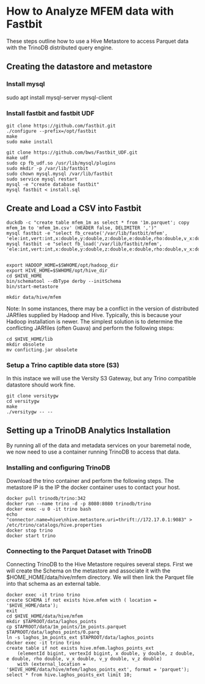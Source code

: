 # How to Analyze MFEM data with Fastbit
These steps outline how to use a Hive Metastore to access Parquet
data with the TrinoDB distributed query engine.

## Creating the datastore and metastore

### Install mysql
sudo apt install mysql-server mysql-client

### Install fastbit and fastbit UDF
```
git clone https://github.com/fastbit.git
./configure --prefix=/opt/fastbit
make
sudo make install
```

```
git clone https://github.com/bws/Fastbit_UDF.git
make udf
sudo cp fb_udf.so /usr/lib/mysql/plugins
sudo mkdir -p /var/lib/fastbit
sudo chown mysql.mysql /var/lib/fastbit
sudo service mysql restart
mysql -e "create database fastbit"
mysql fastbit < install.sql
```

## Create and Load a CSV into Fastbit

```
duckdb -c "create table mfem_1m as select * from '1m.parquet'; copy mfem_1m to 'mfem_1m.csv' (HEADER false, DELIMITER ',')"
mysql fastbit -e "select fb_create('/var/lib/fastbit/mfem', 'ele:int,vert:int,x:double,y:double,z:double,e:double,rho:double,v_x:double,v_y:double,v_z:double')"
mysql fastbit -e "select fb_load('/var/lib/fastbit/mfem', 'ele:int,vert:int,x:double,y:double,z:double,e:double,rho:double,v_x:double,v_y:double,v_z:double')"


export HADOOP_HOME=$SWHOME/opt/hadoop_dir
export HIVE_HOME=$SWHOME/opt/hive_dir
cd $HIVE_HOME
bin/schematool --dbType derby --initSchema
bin/start-metastore

mkdir data/hive/mfem
```

Note: In some instances, there may be a conflict in the version of distributed JARfiles supplied by Hadoop and Hive. Typically, this is because your Hadoop installation is newer. The simplest solution is to determine the conflicting JARfiles (often Guava) and perform the following steps:
```
cd $HIVE_HOME/lib
mkdir obsolete
mv conficting.jar obsolete
```

### Setup a Trino captible data store (S3)
In this instace we will use the Versity S3 Gateway, but any Trino compatible datastore should work fine.

```
git clone versitygw
cd versitygw
make
./versitygw -- --
```

## Setting up a TrinoDB Analytics Installation
By running all of the data and metadata services on your baremetal node, we now need to use a container
running TrinoDB to access that data.

### Installing and configuring TrinoDB
Download the trino container and perform the following steps. The metastore IP is the IP the docker container uses to contact your host.

```
docker pull trinodb/trino:342
docker run --name trino -d -p 8080:8080 trinodb/trino
docker exec -u 0 -it trino bash
echo "connector.name=hive\nhive.metastore.uri=thrift://172.17.0.1:9083" > /etc/trino/catalogs/hive.properties
docker stop trino
docker start trino
```

### Connecting to the Parquet Dataset with TrinoDB
Connecting TrinoDB to the Hive Metastore requires several steps. First we will create the Schema on the metastore and associate it with the $HOME_HOME/data/hive/mfem directory. We will then link the Parquet file into that schema as an external table.

```
docker exec -it trino trino
create SCHEMA if not exists hive.mfem with ( location = '$HIVE_HOME/data');
exit
cd $HIVE_HOME/data/hive/mfem
mkdir $TAPROOT/data/laghos_points
cp $TAPROOT/data/1m_points/1m_points.parquet $TAPROOT/data/laghos_points/0.parq
ln -s laghos_1m_points_ext $TAPROOT/data/laghos_points
docker exec -it trino trino
create table if not exists hive.mfem.laghos_points_ext
    (elementId bigint, vertexId bigint, x double, y double, z double, e double, rho double, v_x double, v_y double, v_z double)
    with (external_location = '$HIVE_HOME/data/hive/mfem/laghos_points_ext', format = 'parquet');
select * from hive.laghos_points_ext limit 10;
```
